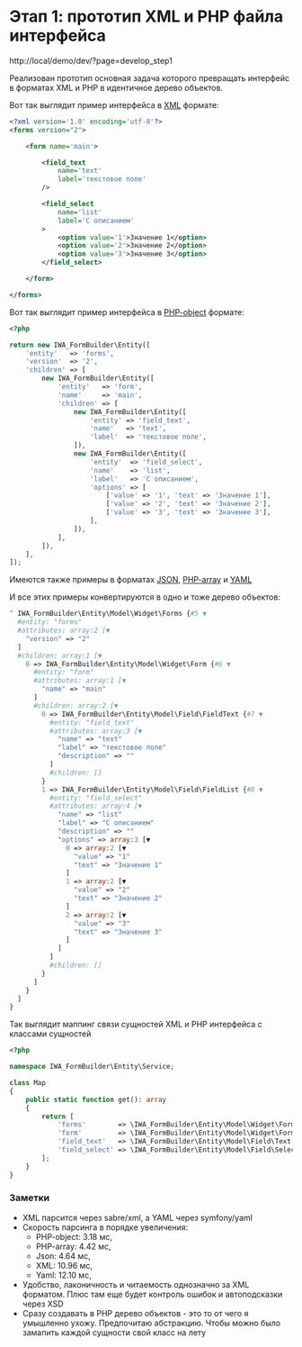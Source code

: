 # Этап 1: прототип XML и PHP файла интерфейса

http://local/demo/dev/?page=develop_step1

Реализован прототип основная задача которого превращать интерфейс в форматах XML и PHP в идентичное дерево объектов.

Вот так выглядит пример интерфейса в [XML](https://github.com/akaDJon/iwa_formbuilder/blob/master/src/php/pages/develop_step1/form.xml) формате:
```xml
<?xml version='1.0' encoding='utf-8'?>
<forms version="2">

	<form name='main'>

		<field_text
			name='text'
			label='текстовое поле'
		/>

		<field_select
			name='list'
			label='С описанием'
		>
			<option value='1'>Значение 1</option>
			<option value='2'>Значение 2</option>
			<option value='3'>Значение 3</option>
		</field_select>

	</form>

</forms>
```

Вот так выглядит пример интерфейса в [PHP-object](https://github.com/akaDJon/iwa_formbuilder/blob/master/src/php/pages/develop_step1/form.phpobject.php) формате:
```php
<?php

return new IWA_FormBuilder\Entity([
    'entity'   => 'forms',
    'version'  => '2',
    'children' => [
        new IWA_FormBuilder\Entity([
            'entity'   => 'form',
            'name'     => 'main',
            'children' => [
                new IWA_FormBuilder\Entity([
                    'entity' => 'field_text',
                    'name'   => 'text',
                    'label'  => 'текстовое поле',
                ]),
                new IWA_FormBuilder\Entity([
                    'entity'  => 'field_select',
                    'name'    => 'list',
                    'label'   => 'С описанием',
                    'options' => [
                        ['value' => '1', 'text' => 'Значение 1'],
                        ['value' => '2', 'text' => 'Значение 2'],
                        ['value' => '3', 'text' => 'Значение 3'],
                    ],
                ]),
            ],
        ]),
    ],
]);
```

Имеются также примеры в форматах [JSON](https://github.com/akaDJon/iwa_formbuilder/blob/master/src/php/pages/develop_step1/form.json), [PHP-array](https://github.com/akaDJon/iwa_formbuilder/blob/master/src/php/pages/develop_step1/form.phparray.php) и [YAML](https://github.com/akaDJon/iwa_formbuilder/blob/master/src/php/pages/develop_step1/form.yaml)

И все этих примеры конвертируются в одно и тоже дерево объектов:

```php
^ IWA_FormBuilder\Entity\Model\Widget\Forms {#5 ▼
  #entity: "forms"
  #attributes: array:2 [▼
    "version" => "2"
  ]
  #children: array:1 [▼
    0 => IWA_FormBuilder\Entity\Model\Widget\Form {#6 ▼
      #entity: "form"
      #attributes: array:1 [▼
        "name" => "main"
      ]
      #children: array:2 [▼
        0 => IWA_FormBuilder\Entity\Model\Field\FieldText {#7 ▼
          #entity: "field_text"
          #attributes: array:3 [▼
            "name" => "text"
            "label" => "текстовое поле"
            "description" => ""
          ]
          #children: []
        }
        1 => IWA_FormBuilder\Entity\Model\Field\FieldList {#8 ▼
          #entity: "field_select"
          #attributes: array:4 [▼
            "name" => "list"
            "label" => "С описанием"
            "description" => ""
            "options" => array:3 [▼
              0 => array:2 [▼
                "value" => "1"
                "text" => "Значение 1"
              ]
              1 => array:2 [▼
                "value" => "2"
                "text" => "Значение 2"
              ]
              2 => array:2 [▼
                "value" => "3"
                "text" => "Значение 3"
              ]
            ]
          ]
          #children: []
        }
      ]
    }
  ]
}
```

Так выглядит маппинг связи сущностей XML и PHP интерфейса с классами сущностей

```php
<?php

namespace IWA_FormBuilder\Entity\Service;

class Map
{
    public static function get(): array
    {
        return [
            'forms'        => \IWA_FormBuilder\Entity\Model\Widget\Forms::class,
            'form'         => \IWA_FormBuilder\Entity\Model\Widget\Form::class,
            'field_text'   => \IWA_FormBuilder\Entity\Model\Field\Text::class,
            'field_select' => \IWA_FormBuilder\Entity\Model\Field\Select::class,
        ];
    }
}
```

### Заметки
- XML парсится через sabre/xml, а YAML через symfony/yaml
- Скорость парсинга в порядке увеличения: 
  - PHP-object: 3.18 мс, 
  - PHP-array: 4.42 мс, 
  - Json: 4.64 мс, 
  - XML: 10.96 мс, 
  - Yaml: 12.10 мс,
- Удобство, лаконичность и читаемость однозначно за XML форматом. Плюс там еще будет контроль ошибок и автоподсказки через XSD
- Сразу создавать в PHP дерево объектов - это то от чего я умышленно ухожу. Предпочитаю абстракцию. Чтобы можно было замапить каждой сущности свой класс на лету
